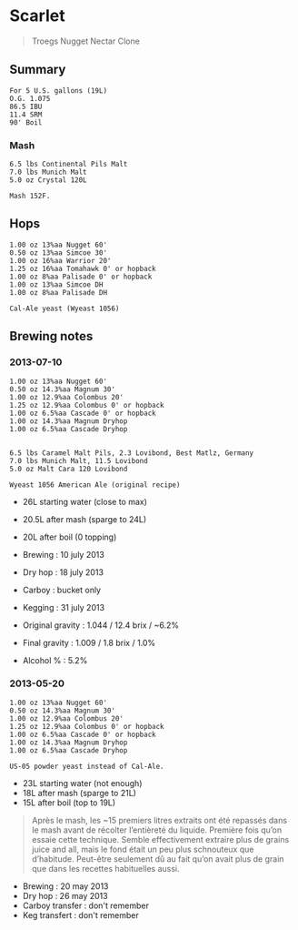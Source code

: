 # Scarlet

> Troegs Nugget Nectar Clone

## Summary

    For 5 U.S. gallons (19L)
    O.G. 1.075
    86.5 IBU
    11.4 SRM
    90' Boil

### Mash

    6.5 lbs Continental Pils Malt
    7.0 lbs Munich Malt
    5.0 oz Crystal 120L

    Mash 152F.

## Hops

    1.00 oz 13%aa Nugget 60'
    0.50 oz 13%aa Simcoe 30'
    1.00 oz 16%aa Warrior 20'
    1.25 oz 16%aa Tomahawk 0' or hopback
    1.00 oz 8%aa Palisade 0' or hopback
    1.00 oz 13%aa Simcoe DH
    1.00 oz 8%aa Palisade DH

    Cal-Ale yeast (Wyeast 1056)

## Brewing notes

### 2013-07-10

    1.00 oz 13%aa Nugget 60'
    0.50 oz 14.3%aa Magnum 30'
    1.00 oz 12.9%aa Colombus 20'
    1.25 oz 12.9%aa Colombus 0' or hopback
    1.00 oz 6.5%aa Cascade 0' or hopback
    1.00 oz 14.3%aa Magnum Dryhop
    1.00 oz 6.5%aa Cascade Dryhop


    6.5 lbs Caramel Malt Pils, 2.3 Lovibond, Best Matlz, Germany
    7.0 lbs Munich Malt, 11.5 Lovibond
    5.0 oz Malt Cara 120 Lovibond
    
    Wyeast 1056 American Ale (original recipe)

- 26L starting water (close to max)
- 20.5L after mash (sparge to 24L)
- 20L after boil (0 topping)

- Brewing : 10 july 2013
- Dry hop : 18 july 2013
- Carboy : bucket only
- Kegging : 31 july 2013

- Original gravity : 1.044 / 12.4 brix / ~6.2%
- Final gravity : 1.009 / 1.8 brix / 1.0%
- Alcohol % : 5.2%

### 2013-05-20

    1.00 oz 13%aa Nugget 60'
    0.50 oz 14.3%aa Magnum 30'
    1.00 oz 12.9%aa Colombus 20'
    1.25 oz 12.9%aa Colombus 0' or hopback
    1.00 oz 6.5%aa Cascade 0' or hopback
    1.00 oz 14.3%aa Magnum Dryhop
    1.00 oz 6.5%aa Cascade Dryhop

    US-05 powder yeast instead of Cal-Ale.

- 23L starting water (not enough)
- 18L after mash (sparge to 21L)
- 15L after boil (top to 19L)

> Après le mash, les ~15 premiers litres extraits ont été repassés dans le mash avant de récolter l’entièreté du liquide. Première fois qu’on essaie cette technique. Semble effectivement extraire plus de grains juice and all, mais le fond était un peu plus schnouteux que d’habitude. Peut-être seulement dû au fait qu’on avait plus de grain que dans les recettes habituelles aussi.

- Brewing : 20 may 2013
- Dry hop : 26 may 2013
- Carboy transfer : don't remember
- Keg transfert : don't remember
